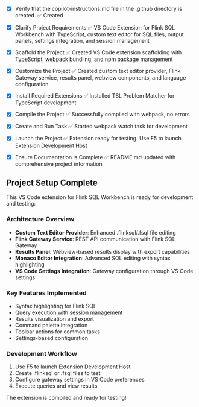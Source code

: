 <!-- Use this file to provide workspace-specific custom instructions to Copilot. For more details, visit https://code.visualstudio.com/docs/copilot/copilot-customization#_use-a-githubcopilotinstructionsmd-file -->
- [x] Verify that the copilot-instructions.md file in the .github directory is created. ✅ Created

- [x] Clarify Project Requirements ✅ VS Code Extension for Flink SQL Workbench with TypeScript, custom text editor for SQL files, output panels, settings integration, and session management

- [x] Scaffold the Project ✅ Created VS Code extension scaffolding with TypeScript, webpack bundling, and npm package management

- [x] Customize the Project ✅ Created custom text editor provider, Flink Gateway service, results panel, webview components, and language configuration

- [x] Install Required Extensions ✅ Installed TSL Problem Matcher for TypeScript development

- [x] Compile the Project ✅ Successfully compiled with webpack, no errors

- [x] Create and Run Task ✅ Started webpack watch task for development

- [x] Launch the Project ✅ Extension ready for testing. Use F5 to launch Extension Development Host

- [x] Ensure Documentation is Complete ✅ README.md updated with comprehensive project information

## Project Setup Complete

This VS Code extension for Flink SQL Workbench is ready for development and testing:

### Architecture Overview
- **Custom Text Editor Provider**: Enhanced .flinksql/.fsql file editing
- **Flink Gateway Service**: REST API communication with Flink SQL Gateway  
- **Results Panel**: Webview-based results display with export capabilities
- **Monaco Editor Integration**: Advanced SQL editing with syntax highlighting
- **VS Code Settings Integration**: Gateway configuration through VS Code settings

### Key Features Implemented
- Syntax highlighting for Flink SQL
- Query execution with session management
- Results visualization and export
- Command palette integration
- Toolbar actions for common tasks
- Settings-based configuration

### Development Workflow
1. Use F5 to launch Extension Development Host
2. Create .flinksql or .fsql files to test
3. Configure gateway settings in VS Code preferences
4. Execute queries and view results

The extension is compiled and ready for testing!


